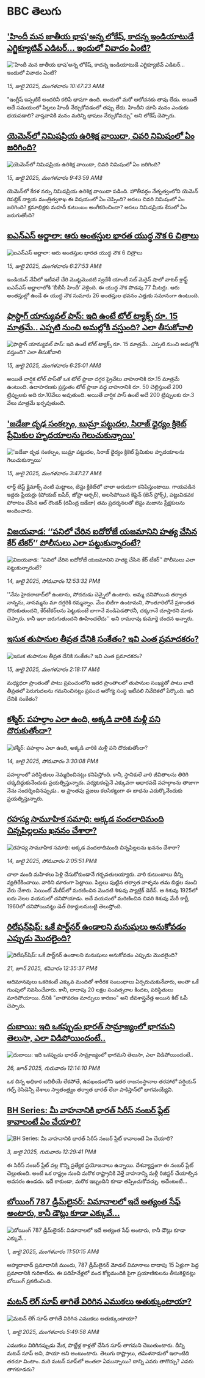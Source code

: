 # BBC తెలుగు## ['హిందీ మన జాతీయ భాష'అన్న లోకేష్, కాదన్న ఇండియాటుడే ఎగ్జిక్యూటివ్ ఎడిటర్... ఇందులో వివాదం ఏంటి? ](https://www.bbc.com/telugu/articles/cp82px04jrjo?at_campaign=githubrss)!['హిందీ మన జాతీయ భాష'అన్న లోకేష్, కాదన్న ఇండియాటుడే ఎగ్జిక్యూటివ్ ఎడిటర్... ఇందులో వివాదం ఏంటి? ](https://ichef.bbci.co.uk/ace/ws/240/cpsprodpb/8046/live/5f501f50-615b-11f0-b2bf-c7f6526d4e26.jpg)_15, జులై 2025, మంగళవారం 10:47:23 AMకి_"ఇంగ్లీష్ ఇప్పటికే అందరినీ కలిపే భాషగా ఉంది. అందులో మరో ఆలోచనకు తావు లేదు. అయితే అదే సమయంలో పిల్లలు హిందీ నేర్చుకోవడంలో తప్పు లేదు. హిందీని చూసి మనం ఎందుకు భయపడాలి? వాస్తవానికి మనం మరిన్ని భాషలు నేర్చుకోవచ్చు" అని లోకేష్ చెప్పారు.## [యెమెన్‌లో నిమిషప్రియ ఉరిశిక్ష వాయిదా, చివరి నిమిషంలో ఏం జరిగింది?](https://www.bbc.com/telugu/articles/cm2lpkex8dro?at_campaign=githubrss)![యెమెన్‌లో నిమిషప్రియ ఉరిశిక్ష వాయిదా, చివరి నిమిషంలో ఏం జరిగింది?](https://ichef.bbci.co.uk/ace/ws/240/cpsprodpb/f309/live/e536c430-60c9-11f0-a40e-a1af2950b220.png)_15, జులై 2025, మంగళవారం 9:43:59 AMకి_యెమెన్‌లో కేరళ నర్సు నిమిషప్రియ ఉరిశిక్ష వాయిదా పడింది. హౌతీవర్గం నేతృత్వంలోని యెమెన్ రిపబ్లిక్ న్యాయ మంత్రిత్వశాఖ ఈ విషయంలో ఏం చెప్పింది? అసలు చివరి నిమిషంలో ఏం జరిగింది? క్షమాభిక్షకు మహదీ కుటుంబం అంగీకరించిందా? అసలు నిమిషప్రియ కేసులో ఏం జరుగుతోంది?## [ఐఎన్ఎస్ అర్ణాలా: ఆరు అంతస్తుల భారత యుద్ధ నౌక 6 చిత్రాలు](https://www.bbc.com/telugu/articles/ce8zpp77g1wo?at_campaign=githubrss)![ఐఎన్ఎస్ అర్ణాలా: ఆరు అంతస్తుల భారత యుద్ధ నౌక 6 చిత్రాలు](https://ichef.bbci.co.uk/ace/ws/240/cpsprodpb/7421/live/32d18a00-614b-11f0-a8bf-11b964825fda.png)_15, జులై 2025, మంగళవారం 6:27:53 AMకి_ఇండియన్ నేవీలో ఇటీవలే చేరి మొట్టమొదటి స్వదేశీ యాంటీ సబ్‌ మెరైన్ షాలో వాటర్ క్రాఫ్ట్ ఐఎన్ఎస్ అర్ణాలాలోకి ‘బీబీసీ హిందీ’ వెళ్లింది. ఈ యుద్ధ నౌక పొడవు 77 మీటర్లు. ఆరు అంతస్తుల్లో ఉండే ఈ యుద్ధ నౌక సుమారు 26 అంతస్తుల భవనం ఎత్తుకు సమానంగా ఉంటుంది.## [ఫాస్టాగ్ యాన్యువల్ పాస్: ఇది ఉంటే టోల్ ట్యాక్స్ రూ. 15 మాత్రమే.. ఎప్పటి నుంచి అమల్లోకి వస్తుంది? ఎలా తీసుకోవాలి](https://www.bbc.com/telugu/articles/c2k12gxvkg8o?at_campaign=githubrss)![ఫాస్టాగ్ యాన్యువల్ పాస్: ఇది ఉంటే టోల్ ట్యాక్స్ రూ. 15 మాత్రమే.. ఎప్పటి నుంచి అమల్లోకి వస్తుంది? ఎలా తీసుకోవాలి](https://ichef.bbci.co.uk/ace/ws/240/cpsprodpb/f458/live/a5411840-608c-11f0-b5c5-012c5796682d.jpg)_15, జులై 2025, మంగళవారం 6:25:01 AMకి_అయితే వార్షిక టోల్ పాస్‌తో ఒక టోల్ ప్లాజా దగ్గర ప్రైవేటు వాహనానికి రూ.15 మాత్రమే ఉంటుంది. ఉదాహరణకు ప్రస్తుతం టోల్ ప్లాజా వద్ద వాహనానికి రూ. 50 చెల్లిస్తుంటే 200 ట్రిప్పులకు అది రూ.10వేలు అవుతుంది. అయితే వార్షిక పాస్‌ ఉంటే అదే 200 ట్రిప్పులకు రూ.3 వేలు మాత్రమే ఖర్చవుతుంది.## ['జడేజా దృఢ సంకల్పం, బుమ్రా పట్టుదల, సిరాజ్ ధైర్యం క్రికెట్ ప్రేమికుల హృదయాలను గెలుచుకున్నాయి'](https://www.bbc.com/telugu/articles/c20r28ygn7jo?at_campaign=githubrss)!['జడేజా దృఢ సంకల్పం, బుమ్రా పట్టుదల, సిరాజ్ ధైర్యం క్రికెట్ ప్రేమికుల హృదయాలను గెలుచుకున్నాయి'](https://ichef.bbci.co.uk/ace/ws/240/cpsprodpb/02a0/live/724f4ba0-612c-11f0-a40e-a1af2950b220.jpg)_15, జులై 2025, మంగళవారం 3:47:27 AMకి_లార్డ్ టెస్ట్ క్లైమాక్స్ వంటి ఘట్టాలు, టెస్టు క్రికెట్‌లో చాలా అరుదుగా కనిపిస్తుంటాయి.
గాయపడిన ఇద్దరు ప్లేయర్లు (షోయబ్ బషీర్, జోఫ్రా ఆర్చర్), అలసిపోయిన కెప్టెన్ (బెన్ స్టోక్స్), పట్టువిడవక పోరాటం చేసిన ఆల్ రౌండర్ (రవీంద్ర జడేజా) తమ ప్రదర్శనలతో టెస్టు మజాను ప్రేక్షకులను అందించారు.## [విజయవాడ: ‘‘పనిలో చేరిన ఐదోరోజే యజమానిని హత్య చేసిన కేర్ టేకర్’’ పోలీసులు ఎలా పట్టుకున్నారంటే?](https://www.bbc.com/telugu/articles/c3d1282yz39o?at_campaign=githubrss)![విజయవాడ: ‘‘పనిలో చేరిన ఐదోరోజే యజమానిని హత్య చేసిన కేర్ టేకర్’’ పోలీసులు ఎలా పట్టుకున్నారంటే?](https://ichef.bbci.co.uk/ace/ws/240/cpsprodpb/c8e6/live/a9e95f10-6096-11f0-83e5-c99758354894.jpg)_14, జులై 2025, సోమవారం 12:53:32 PMకి_''నేను హైదరాబాద్‌లో ఉంటాను, సోదరుడు చెన్నైలో ఉంటారు. అమ్మ చనిపోయిన తర్వాత నాన్నను, నానమ్మను మా దగ్గరికి రమ్మన్నాం. మేం బిజీగా ఉంటామని, సొంతూరిలోనే ప్రశాంతత దొరుకుతుందని, కేర్‌టేకర్‌లను పెట్టుకుంటే బాగానే వండిపెడతారనీ, చక్కగానే చూస్తారని మాకు చెప్పారు. కానీ ఇలా జరుగుతుందని  ఊహించలేదు'' అని రామరావు కుమార్తె చందన అన్నారు.## [ఇసుక తుపానుల తీవ్రత దేనికి సంకేతం? ఇవి ఎంత ప్రమాదకరం?](https://www.bbc.com/telugu/articles/c4ge08rl2jgo?at_campaign=githubrss)![ఇసుక తుపానుల తీవ్రత దేనికి సంకేతం? ఇవి ఎంత ప్రమాదకరం?](https://ichef.bbci.co.uk/ace/ws/240/cpsprodpb/92e3/live/c5a9c620-60cf-11f0-b5c5-012c5796682d.jpg)_15, జులై 2025, మంగళవారం 2:18:17 AMకి_మధ్యధరా ప్రాంతంతో పాటు ప్రపంచంలోని ఇతర ప్రాంతాలలో తుపానుల సంఖ్యతో పాటు వాటి తీవ్రతలో పెరుగుదలను గమనించినట్లు ప్రపంచ ఆరోగ్య సంస్థ ఇటీవలి నివేదికలో పేర్కొంది. ఇది దేనికి సంకేతం?## [కశ్మీర్: పహల్గాం ఎలా ఉంది, అక్కడి వారికి మళ్లీ పని దొరుకుతోందా?](https://www.bbc.com/telugu/articles/c9qxdwwz8x3o?at_campaign=githubrss)![కశ్మీర్: పహల్గాం ఎలా ఉంది, అక్కడి వారికి మళ్లీ పని దొరుకుతోందా?](https://ichef.bbci.co.uk/ace/ws/240/cpsprodpb/9f02/live/15977050-60c7-11f0-9498-0d711bf93d95.jpg)_14, జులై 2025, సోమవారం 3:30:08 PMకి_పహల్గాంలో పరిస్థితులు నెమ్మదించినట్లు కనిపిస్తోంది. కానీ, స్థానికులే వారి జీవితాలను తిరిగి చక్కదిద్దుకునేందుకు ప్రయత్నిస్తున్నారు. పర్యటకంపైనే ఎక్కువగా ఆధారపడే పహల్గాంను తాజాగా నేను సందర్శించినప్పుడు.. ఆ ప్రాంతపు ప్రజలు కలసికట్టుగా ఈ బాధను ఎదుర్కొనేందుకు ప్రయత్నిస్తున్నారు.## [రహస్య సామూహిక సమాధి: అక్కడ వందలాదిమంది చిన్నపిల్లలను ఖననం చేశారా? ](https://www.bbc.com/telugu/articles/cy0w1j7g439o?at_campaign=githubrss)![రహస్య సామూహిక సమాధి: అక్కడ వందలాదిమంది చిన్నపిల్లలను ఖననం చేశారా? ](https://ichef.bbci.co.uk/ace/ws/240/cpsprodpb/f3af/live/44351720-5ffd-11f0-aa35-fd41659ca39d.jpg)_14, జులై 2025, సోమవారం 2:05:51 PMకి_చాలా మంది మహిళలు పెళ్లి చేసుకోకుండానే గర్భవతులయ్యారు. వారి కుటుంబాలు దీన్ని వ్యతిరేకించాయి. వారిని దూరంగా పెట్టాయి. పిల్లలు పుట్టిన తర్వాత వాళ్ళను తమ బిడ్డల నుంచి వేరు చేశారు. సెయింట్ మేరీస్‌లో మరణించిన మొదటి శిశువు ప్యాట్రిక్ డెరేన్. ఆ శిశువు 1925లో ఐదు నెలల వయసులో చనిపోయాడు. అదే వయసులో మరిణించిన చివరి శిశువు మేరీ కార్టీ, 1960లో చనిపోయినట్టు డెత్ రికార్డులనుబట్టి  తెలుస్తోంది.## [రిలేషన్‌షిప్: ఒకే పార్ట్‌నర్ ఉండాలని మనుషులు అనుకోవడం ఎప్పుడు మొదలైంది?](https://www.bbc.com/telugu/articles/c62d4j0748vo?at_campaign=githubrss)![రిలేషన్‌షిప్: ఒకే పార్ట్‌నర్ ఉండాలని మనుషులు అనుకోవడం ఎప్పుడు మొదలైంది?](https://ichef.bbci.co.uk/ace/ws/240/cpsprodpb/49dd/live/f64ee1d0-4f53-11f0-a872-8baf78f7d38b.jpg)_21, జూన్ 2025, శనివారం 12:35:37 PMకి_ఆదిమానవులు ఒకరికంటే ఎక్కువ మందితో శారీరక సంబంధాలు ఏర్పరుచుకునేవారు, అంతా ఒకే గుంపులో నివసించేవారు. కానీ, దాదాపు 20 లక్షల సంవత్సరాల కిందట, పరిస్థితులు మారిపోయాయి. దీనికి "వాతావరణ మార్పులు కారణం" అని జీవశాస్త్రవేత్త అయిన కిట్ ఓపీ చెప్పారు.## [దుబాయి: ఇది ఒకప్పుడు భారత్ సామ్రాజ్యంలో భాగమని తెలుసా, ఎలా విడిపోయిందంటే..](https://www.bbc.com/telugu/articles/ce83x3rekyyo?at_campaign=githubrss)![దుబాయి: ఇది ఒకప్పుడు భారత్ సామ్రాజ్యంలో భాగమని తెలుసా, ఎలా విడిపోయిందంటే..](https://ichef.bbci.co.uk/ace/ws/240/cpsprodpb/89c1/live/fbe80b80-5282-11f0-809e-059b7ea85131.jpg)_26, జూన్ 2025, గురువారం 12:14:10 PMకి_ఒక చిన్న అధికార బదిలీయే లేకపోతే, ఉపఖండంలోని ఇతర రాజసంస్థానాల తరహాలో  పర్షియన్ గల్ఫ్ రెసిడెన్సీ దేశాలు స్వాతంత్ర్యం తర్వాత భారత్ లేదా పాకిస్తాన్‌లో భాగమయ్యేవి.## [BH Series: మీ వాహనానికి భారత్ సిరీస్ నంబర్ ప్లేట్ కావాలంటే ఏం చేయాలి?](https://www.bbc.com/telugu/articles/c9dg040gzv6o?at_campaign=githubrss)![BH Series: మీ వాహనానికి భారత్ సిరీస్ నంబర్ ప్లేట్ కావాలంటే ఏం చేయాలి?](https://ichef.bbci.co.uk/ace/ws/240/cpsprodpb/c5c0/live/7facfba0-5801-11f0-b5c5-012c5796682d.jpg)_3, జులై 2025, గురువారం 12:29:41 PMకి_ఈ సిరీస్ నంబర్ ప్లేట్ వల్ల కొన్ని ప్రత్యేక ప్రయోజనాలు ఉన్నాయి. దేశవ్యాప్తంగా ఈ నంబర్ ప్లేట్ చెల్లుతుంది. అంటే ఒక రాష్ట్రం నుంచి మరొక రాష్ట్రానికి వెళ్తే వాహనాన్ని మళ్లీ రిజిస్టర్ చేయాల్సిన అవసరం ఉండదు. ఇదే కాకుండా, మరొక ఇబ్బందిని కూడా తప్పించుకోవచ్చు. అదేంటంటే...## [బోయింగ్ 787 డ్రీమ్‌లైనర్: విమానాలలో ఇదే అత్యంత సేఫ్ అంటారు, కానీ డౌట్లు కూడా ఎక్కువే...](https://www.bbc.com/telugu/articles/c8d664g0dz9o?at_campaign=githubrss)![బోయింగ్ 787 డ్రీమ్‌లైనర్: విమానాలలో ఇదే అత్యంత సేఫ్ అంటారు, కానీ డౌట్లు కూడా ఎక్కువే...](https://ichef.bbci.co.uk/ace/ws/240/cpsprodpb/aebe/live/0ad87b80-5674-11f0-95fc-edf89039c20a.jpg)_1, జులై 2025, మంగళవారం 11:50:15 AMకి_అహ్మదాబాద్ ప్రమాదానికి ముందు, 787 డ్రీమ్‌లైనర్ మోడల్ విమానాలు దాదాపు 15 ఏళ్లుగా పెద్ద ప్రమాదానికి గురికాలేదు. ఈ పదిహేనేళ్లలో వంద కోట్లమందికి  పైగా ప్రయాణికులను తీసుకెళ్లినట్లు బోయింగ్ ప్రకటించింది.## [మటన్ లెగ్ సూప్ తాగితే విరిగిన ఎముకలు అతుక్కుంటాయా?](https://www.bbc.com/telugu/articles/c0l4g92j8kzo?at_campaign=githubrss)![మటన్ లెగ్ సూప్ తాగితే విరిగిన ఎముకలు అతుక్కుంటాయా?](https://ichef.bbci.co.uk/ace/ws/240/cpsprodpb/cffe/live/00bf0e40-4f7e-11f0-8c47-237c2e4015f5.jpg)_1, జులై 2025, మంగళవారం 5:49:58 AMకి_ఎముకలు విరిగినప్పుడు మేక, పొట్టేళ్ల కాళ్లతో చేసిన సూప్ తాగమని చెబుతుంటారు. దీన్ని మటన్ సూప్ అని, పాయా అని అంటుంటారు. తెలుగు రాష్ట్రాలు, తమిళనాడులో ఇలాంటిది తరచూ వింటాం. మరి మటన్ సూప్‌లో అంతలా ఏమున్నాయి? దాన్ని ఎవరు తాగొచ్చు? ఎవరు తాగకూడదు?